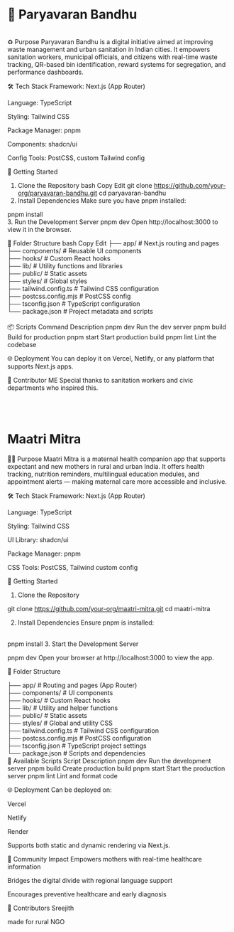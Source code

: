 <h1>🌿 Paryavaran Bandhu</h1>
<br>
♻️ Purpose
Paryavaran Bandhu is a digital initiative aimed at improving waste management and urban sanitation in Indian cities. It empowers sanitation workers, municipal officials, and citizens with real-time waste tracking, QR-based bin identification, reward systems for segregation, and performance dashboards.

🛠️ Tech Stack
Framework: Next.js (App Router)

Language: TypeScript

Styling: Tailwind CSS

Package Manager: pnpm

Components: shadcn/ui

Config Tools: PostCSS, custom Tailwind config

🚀 Getting Started
1. Clone the Repository
bash
Copy
Edit
git clone https://github.com/your-org/paryavaran-bandhu.git
cd paryavaran-bandhu
2. Install Dependencies
Make sure you have pnpm installed:

pnpm install
<br>
3. Run the Development Server
pnpm dev
Open http://localhost:3000 to view it in the browser.
<br>

🧱 Folder Structure
bash
Copy
Edit
├── app/                  # Next.js routing and pages
<br>
├── components/           # Reusable UI components
<br>
├── hooks/                # Custom React hooks
<br>
├── lib/                  # Utility functions and libraries
<br>
├── public/               # Static assets
<br>
├── styles/               # Global styles
<br>
├── tailwind.config.ts    # Tailwind CSS configuration
<br>
├── postcss.config.mjs    # PostCSS config
<br>
├── tsconfig.json         # TypeScript configuration
<br>
└── package.json          # Project metadata and scripts
<br>
<br>
📦 Scripts
Command	Description
pnpm dev	Run the dev server
pnpm build	Build for production
pnpm start	Start production build
pnpm lint	Lint the codebase

🌐 Deployment
You can deploy it on Vercel, Netlify, or any platform that supports Next.js apps.

🙌 Contributor
ME
Special thanks to sanitation workers and civic departments who inspired this.
<br>
<br>
<br>
<br>

<h1>Maatri Mitra</h1>

👩‍⚕️ Purpose
Maatri Mitra is a maternal health companion app that supports expectant and new mothers in rural and urban India. It offers health tracking, nutrition reminders, multilingual education modules, and appointment alerts — making maternal care more accessible and inclusive.

🛠️ Tech Stack
Framework: Next.js (App Router)

Language: TypeScript

Styling: Tailwind CSS

UI Library: shadcn/ui

Package Manager: pnpm

CSS Tools: PostCSS, Tailwind custom config

🚀 Getting Started
1. Clone the Repository

git clone https://github.com/your-org/maatri-mitra.git
cd maatri-mitra

2. Install Dependencies
Ensure pnpm is installed:

<br>
pnpm install
3. Start the Development Server

pnpm dev
Open your browser at http://localhost:3000 to view the app.

📁 Folder Structure

├── app/                  # Routing and pages (App Router)
<br>
├── components/           # UI components
<br>
├── hooks/                # Custom React hooks
<br>
├── lib/                  # Utility and helper functions
<br>
├── public/               # Static assets
<br>
├── styles/               # Global and utility CSS
<br>
├── tailwind.config.ts    # Tailwind CSS configuration
<br>
├── postcss.config.mjs    # PostCSS configuration
<br>
├── tsconfig.json         # TypeScript project settings
<br>
└── package.json          # Scripts and dependencies
<br>
🧰 Available Scripts
Script	Description
pnpm dev	Run the development server
pnpm build	Create production build
pnpm start	Start the production server
pnpm lint	Lint and format code

🌐 Deployment
Can be deployed on:

Vercel

Netlify

Render

Supports both static and dynamic rendering via Next.js.

🤝 Community Impact
Empowers mothers with real-time healthcare information

Bridges the digital divide with regional language support

Encourages preventive healthcare and early diagnosis

🙌 Contributors
Sreejith 

made for rural NGO
